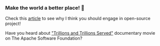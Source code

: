 ### Make the world a better place! 🚀

Check this [article](https://www.polidea.com/blog/growing-with-the-open-source-community/) to see why I think you should engage in open-source project!

Have you heard about ["Trillions and Trillions Served"](https://www.youtube.com/watch?v=JUt2nb0mgwg) documentary movie on The Apache Software Foundation?

<!--
**turbaszek/turbaszek** is a ✨ _special_ ✨ repository because its `README.md` (this file) appears on your GitHub profile.

Here are some ideas to get you started:

- 🔭 I’m currently working on ...
- 🌱 I’m currently learning ...
- 👯 I’m looking to collaborate on ...
- 🤔 I’m looking for help with ...
- 💬 Ask me about ...
- 📫 How to reach me: ...
- 😄 Pronouns: ...
- ⚡ Fun fact: ...
-->
